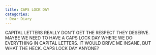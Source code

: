 ```yaml
---
title: CAPS LOCK DAY
categories:
- Dear Diary
---
```


CAPITAL LETTERS REALLY DON'T GET THE RESPECT THEY DESERVE. MAYBE WE NEED TO HAVE A CAPS LOCK DAY WHERE WE DO EVERYTHING IN CAPITAL LETTERS. IT WOULD DRIVE ME INSANE, BUT WHAT THE HECK. CAPS LOCK DAY ANYONE?
